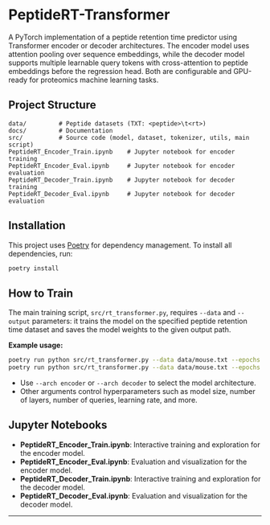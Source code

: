# PeptideRT-Transformer

A PyTorch implementation of a peptide retention time predictor using Transformer encoder or decoder architectures. The encoder model uses attention pooling over sequence embeddings, while the decoder model supports multiple learnable query tokens with cross-attention to peptide embeddings before the regression head. Both are configurable and GPU-ready for proteomics machine learning tasks.

## Project Structure

```
data/         # Peptide datasets (TXT: <peptide>\t<rt>)
docs/         # Documentation
src/          # Source code (model, dataset, tokenizer, utils, main script)
PeptideRT_Encoder_Train.ipynb    # Jupyter notebook for encoder training
PeptideRT_Encoder_Eval.ipynb     # Jupyter notebook for encoder evaluation
PeptideRT_Decoder_Train.ipynb    # Jupyter notebook for decoder training
PeptideRT_Decoder_Eval.ipynb     # Jupyter notebook for decoder evaluation
```

## Installation

This project uses [Poetry](https://python-poetry.org/) for dependency management. To install all dependencies, run:

```bash
poetry install
```

## How to Train

The main training script, `src/rt_transformer.py`, requires `--data` and `--output` parameters: it trains the model on the specified peptide retention time dataset and saves the model weights to the given output path.

**Example usage:**
```bash
poetry run python src/rt_transformer.py --data data/mouse.txt --epochs 150 --d_model 64 --layers 5 --arch encoder --output encoder_model.pt
poetry run python src/rt_transformer.py --data data/mouse.txt --epochs 150 --d_model 64 --layers 5 --arch decoder --queries 4 --output decoder_model.pt
```
- Use `--arch encoder` or `--arch decoder` to select the model architecture.
- Other arguments control hyperparameters such as model size, number of layers, number of queries, learning rate, and more.

## Jupyter Notebooks

- **PeptideRT_Encoder_Train.ipynb**: Interactive training and exploration for the encoder model.
- **PeptideRT_Encoder_Eval.ipynb**: Evaluation and visualization for the encoder model.
- **PeptideRT_Decoder_Train.ipynb**: Interactive training and exploration for the decoder model.
- **PeptideRT_Decoder_Eval.ipynb**: Evaluation and visualization for the decoder model.

---